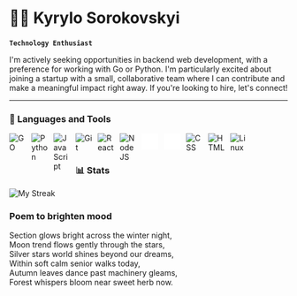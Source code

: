 # 👨‍💻 Kyrylo Sorokovskyi

**`Technology Enthusiast`**

I'm actively seeking opportunities in backend web development, with a preference for working with Go or Python. I'm particularly excited about joining a startup with a small, collaborative team where I can contribute and make a meaningful impact right away. If you're looking to hire, let's connect!

---

### 🧰 Languages and Tools

<img align="left" alt="GO" width="30px" style="padding-right:10px;" src="https://go.dev/blog/go-brand/Go-Logo/SVG/Go-Logo_Blue.svg" />
<img align="left" alt="Python" width="30px" style="padding-right:10px;" src="https://cdn.jsdelivr.net/gh/devicons/devicon/icons/python/python-plain.svg" />
<img align="left" alt="JavaScript" width="30px" style="padding-right:10px;" src="https://cdn.jsdelivr.net/gh/devicons/devicon/icons/javascript/javascript-plain.svg" />
<img align="left" alt="Git" width="30px" style="padding-right:10px;" src="https://cdn.jsdelivr.net/gh/devicons/devicon/icons/git/git-original.svg" />
<img align="left" alt="React" width="30px" style="padding-right:10px;" src="https://cdn.jsdelivr.net/gh/devicons/devicon/icons/react/react-original.svg" />
<img align="left" alt="NodeJS" width="30px" style="padding-right:10px;" src="https://cdn.jsdelivr.net/gh/devicons/devicon/icons/nodejs/nodejs-original.svg" />
<img align="left" alt="Flask" width="30px" style="padding-right:10px;" src="https://github.com/SumDeusVitae/SumDeusVitae/blob/main/White-flask-original.svg" />
<img align="left" alt="GitHub" width="30px" style="padding-right:10px;" src="https://github.com/SumDeusVitae/SumDeusVitae/blob/main/White-github-original.svg" />
<img align="left" alt="CSS" width="30px" style="padding-right:10px;" src="https://cdn.jsdelivr.net/gh/devicons/devicon/icons/css3/css3-plain.svg" />
<img align="left" alt="HTML" width="30px" style="padding-right:10px;" src="https://cdn.jsdelivr.net/gh/devicons/devicon/icons/html5/html5-plain.svg" />
<img align="left" alt="Linux" width="30px" style="padding-right:10px;" src="https://cdn.jsdelivr.net/gh/devicons/devicon/icons/linux/linux-original.svg" />
<br />

#


### 📊 Stats

<!--![Kyrylo's GitHub stats](https://github-readme-stats.vercel.app/api?username=sumdeusvitae&show_icons=true&theme=gruvbox)-->
<!--![Most Used Languages](https://github-readme-stats.vercel.app/api/top-langs/?username=sumdeusvitae&layout=compact&theme=gruvbox&hide_border=true) -->

![My Streak](https://streak-stats.demolab.com?user=sumdeusvitae&theme=gruvbox&border_radius=4.5)

### Poem to brighten mood
Section glows bright across the winter night,<br>
Moon trend flows gently through the stars,<br>
Silver stars world shines beyond our dreams,<br>
Within soft calm senior walks today,<br>
Autumn leaves dance past machinery gleams,<br>
Forest whispers bloom near sweet herb now.<br>
